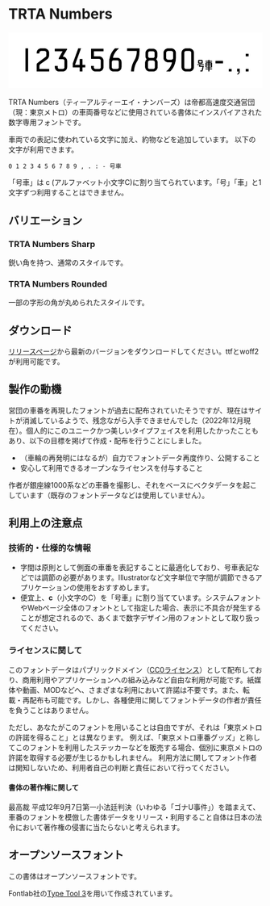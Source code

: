 # TRTA Numbers

![](./imgs/sample_sharp.png)

TRTA Numbers（ティーアルティーエイ・ナンバーズ）は帝都高速度交通営団（現：東京メトロ）の車両番号などに使用されている書体にインスパイアされた数字専用フォントです。

車両での表記に使われている文字に加え、約物などを追加しています。
以下の文字が利用できます。

```
0 1 2 3 4 5 6 7 8 9 , . : - 号車
```
「号車」は c (アルファベット小文字C)に割り当てられています。「号」「車」と1文字ずつ利用することはできません。

## バリエーション

### TRTA Numbers Sharp

鋭い角を持つ、通常のスタイルです。

### TRTA Numbers Rounded

一部の字形の角が丸められたスタイルです。

## ダウンロード

[リリースページ](https://github.com/ryo-a/TRTA-Numbers-Font/releases)から最新のバージョンをダウンロードしてください。ttfとwoff2が利用可能です。

## 製作の動機

営団の車番を再現したフォントが過去に配布されていたそうですが、現在はサイトが消滅しているようで、残念ながら入手できませんでした（2022年12月現在）。個人的にこのユニークかつ美しいタイプフェイスを利用したかったこともあり、以下の目標を掲げて作成・配布を行うことにしました。

- （車輪の再発明にはなるが）自力でフォントデータ再度作り、公開すること
- 安心して利用できるオープンなライセンスを付与すること

作者が銀座線1000系などの車番を撮影し、それをベースにベクタデータを起こしています（既存のフォントデータなどは使用していません）。

## 利用上の注意点

### 技術的・仕様的な情報

- 字間は原則として側面の車番を表記することに最適化しており、号車表記などでは調節の必要があります。Illustratorなど文字単位で字間が調節できるアプリケーションの使用をおすすめします。
- 便宜上、**c**（小文字のC）を「号車」に割り当てています。システムフォントやWebページ全体のフォントとして指定した場合、表示に不具合が発生することが想定されるので、あくまで数字デザイン用のフォントとして取り扱ってください。

### ライセンスに関して

このフォントデータはパブリックドメイン（[CC0ライセンス](https://creativecommons.org/publicdomain/zero/1.0/deed.ja)）として配布しており、商用利用やアプリケーションへの組み込みなど自由な利用が可能です。紙媒体や動画、MODなどへ、さまざまな利用において許諾は不要です。また、転載・再配布も可能です。しかし、各種使用に関してフォントデータの作者が責任を負うことはありません。

ただし、あなたがこのフォントを用いることは自由ですが、それは「東京メトロの許諾を得ること」とは異なります。
例えば、「東京メトロ車番グッズ」と称してこのフォントを利用したステッカーなどを販売する場合、個別に東京メトロの許諾を取得する必要が生じるかもしれません。
利用方法に関してフォント作者は関知しないため、利用者自己の判断と責任において行ってください。

#### 書体の著作権に関して

最高裁 平成12年9月7日第一小法廷判決（いわゆる「ゴナU事件」）を踏まえて、車番のフォントを模倣した書体データをリリース・利用すること自体は日本の法令において著作権の侵害に当たらないと考えられます。

## オープンソースフォント

この書体はオープンソースフォントです。

Fontlab社の[Type Tool 3](https://www.fontlab.com/font-editor/typetool/)を用いて作成されています。